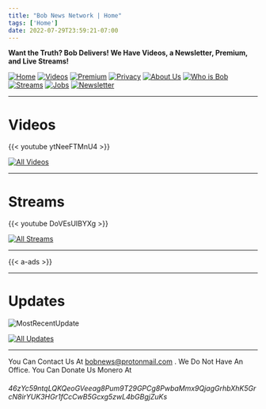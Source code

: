 ```yaml
---
title: "Bob News Network | Home"
tags: ['Home']
date: 2022-07-29T23:59:21-07:00
---
```


**Want the Truth? Bob Delivers! We Have Videos, a Newsletter, Premium, and Live Streams!**



[![Home](/homebutton.png#button)](/)
[![Videos](/videosbutton.png#button)](/videos)
[![Premium](/premiumbutton.png#button)](/premium)
[![Privacy](/privacybutton.png#button)](/privacy)
[![About Us](/aboutusbutton.png#button)](/aboutus)
[![Who is Bob](/whoisbobbutton.png#button)](/whoisbob)
[![Streams](/streamsbutton.png#button)](/streams)
[![Jobs](/jobsbutton.png#button)](/jobs)
[![Newsletter](/newsletterbutton.png#button)](/sign-up)



---

# **Videos**


{{< youtube ytNeeFTMnU4 >}}

[![All Videos](/morevideosbutton.png#button2)](/videos)



---

# **Streams**

{{< youtube DoVEsUIBYXg >}}

[![All Streams](/morestreamsbutton.png#button2)]()


---

{{< a-ads >}}


---


# **Updates**

![MostRecentUpdate](/Features.png#update)

[![All Updates](/allupdatesbutton.png#button2)]()



---



You Can Contact Us At bobnews@protonmail.com .
We Do Not Have An Office.
You Can Donate Us Monero At
###### 46zYc59ntqLQKQeoGVeeag8Pum9T29GPCg8PwbaMmx9QjagGrhbXhK5GrcN8irYUK3HGr1fCcCwB5Gcxg5zwL4bGBgjZuKs  
